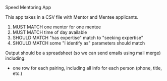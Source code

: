 Speed Mentoring App

This app takes in a CSV file with Mentor and Mentee applicants.

1. MUST MATCH one mentor for one mentee
2. MUST MATCH time of day available
3. SHOULD MATCH "has expertise" match to "seeking expertise"
4. SHOULD MATCH some "I identify as" parameters should match

Output should be a spreadsheet (so we can send emails using mail merge) including: 
- one row for each pairing, including all info for each person (phone, title, etc.)